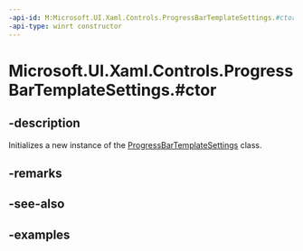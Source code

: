 ```yaml
---
-api-id: M:Microsoft.UI.Xaml.Controls.ProgressBarTemplateSettings.#ctor
-api-type: winrt constructor
---
```


# Microsoft.UI.Xaml.Controls.ProgressBarTemplateSettings.#ctor

<!--
public ProgressBarTemplateSettings ();
-->

## -description

Initializes a new instance of the [ProgressBarTemplateSettings](progressbartemplatesettings.md) class.

## -remarks

## -see-also

## -examples

